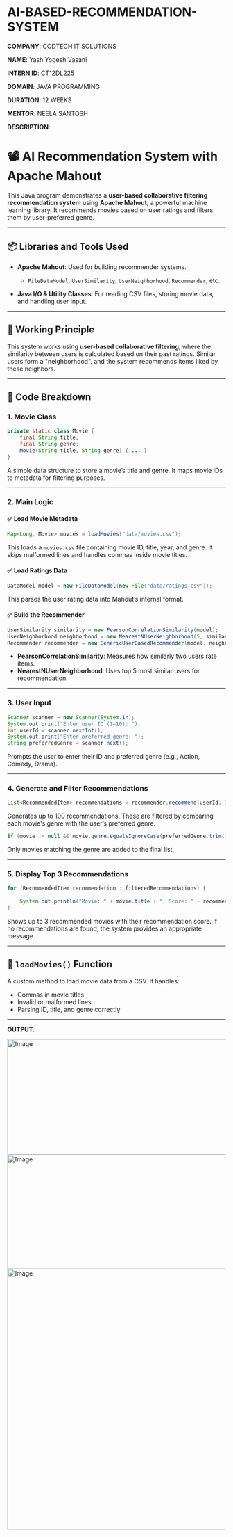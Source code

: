 # AI-BASED-RECOMMENDATION-SYSTEM

**COMPANY**: CODTECH IT SOLUTIONS

**NAME**: Yash Yogesh Vasani

**INTERN ID**: CT12DL225

**DOMAIN**: JAVA PROGRAMMING

**DURATION**: 12 WEEKS

**MENTOR**: NEELA SANTOSH

**DESCRIPTION**:


# 📽️ AI Recommendation System with Apache Mahout

This Java program demonstrates a **user-based collaborative filtering recommendation system** using **Apache Mahout**, a powerful machine learning library. It recommends movies based on user ratings and filters them by user-preferred genre.

---

## 📦 Libraries and Tools Used

* **Apache Mahout**: Used for building recommender systems.

  * `FileDataModel`, `UserSimilarity`, `UserNeighborhood`, `Recommender`, etc.
* **Java I/O & Utility Classes**: For reading CSV files, storing movie data, and handling user input.

---

## 🧠 Working Principle

This system works using **user-based collaborative filtering**, where the similarity between users is calculated based on their past ratings. Similar users form a "neighborhood", and the system recommends items liked by these neighbors.

---

## 🧱 Code Breakdown

### 1. **Movie Class**

```java
private static class Movie {
    final String title;
    final String genre;
    Movie(String title, String genre) { ... }
}
```

A simple data structure to store a movie’s title and genre. It maps movie IDs to metadata for filtering purposes.

---

### 2. **Main Logic**

#### ✅ Load Movie Metadata

```java
Map<Long, Movie> movies = loadMovies("data/movies.csv");
```

This loads a `movies.csv` file containing movie ID, title, year, and genre. It skips malformed lines and handles commas inside movie titles.

#### ✅ Load Ratings Data

```java
DataModel model = new FileDataModel(new File("data/ratings.csv"));
```

This parses the user rating data into Mahout’s internal format.

#### ✅ Build the Recommender

```java
UserSimilarity similarity = new PearsonCorrelationSimilarity(model);
UserNeighborhood neighborhood = new NearestNUserNeighborhood(5, similarity, model);
Recommender recommender = new GenericUserBasedRecommender(model, neighborhood, similarity);
```

* **PearsonCorrelationSimilarity**: Measures how similarly two users rate items.
* **NearestNUserNeighborhood**: Uses top 5 most similar users for recommendation.

---

### 3. **User Input**

```java
Scanner scanner = new Scanner(System.in);
System.out.print("Enter user ID (1–10): ");
int userId = scanner.nextInt();
System.out.print("Enter preferred genre: ");
String preferredGenre = scanner.next();
```

Prompts the user to enter their ID and preferred genre (e.g., Action, Comedy, Drama).

---

### 4. **Generate and Filter Recommendations**

```java
List<RecommendedItem> recommendations = recommender.recommend(userId, 100);
```

Generates up to 100 recommendations. These are filtered by comparing each movie's genre with the user’s preferred genre.

```java
if (movie != null && movie.genre.equalsIgnoreCase(preferredGenre.trim())) { ... }
```

Only movies matching the genre are added to the final list.

---

### 5. **Display Top 3 Recommendations**

```java
for (RecommendedItem recommendation : filteredRecommendations) {
    ...
    System.out.println("Movie: " + movie.title + ", Score: " + recommendation.getValue());
}
```

Shows up to 3 recommended movies with their recommendation score. If no recommendations are found, the system provides an appropriate message.

---

## 📁 `loadMovies()` Function

A custom method to load movie data from a CSV. It handles:

* Commas in movie titles
* Invalid or malformed lines
* Parsing ID, title, and genre correctly

---
**OUTPUT**:

<img width="986" height="266" alt="Image" src="https://github.com/user-attachments/assets/e7040bc4-8dd4-4a88-b8d6-dc939bb8e7c4" />
<img width="1005" height="262" alt="Image" src="https://github.com/user-attachments/assets/2c57529b-d3af-4aa3-8895-601b0920cbe8" />
<img width="963" height="601" alt="Image" src="https://github.com/user-attachments/assets/fee89618-dfc4-46cc-acc2-c688df8f7e29" />
